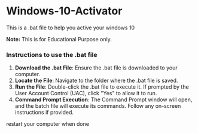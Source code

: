 # Windows-10-Activator
This is a .bat file to help you active your windows 10 

**Note:** This is for Educational Purpose only.

### Instructions to use the .bat file

1. **Download the .bat File**: Ensure the .bat file is downloaded to your computer.
2. **Locate the File**: Navigate to the folder where the .bat file is saved.
3. **Run the File**: Double-click the .bat file to execute it. If prompted by the User Account Control (UAC), click "Yes" to allow it to run.
4. **Command Prompt Execution**: The Command Prompt window will open, and the batch file will execute its commands. Follow any on-screen instructions if provided.



restart your computer when done


